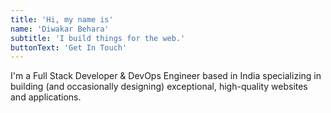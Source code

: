 ```yaml
---
title: 'Hi, my name is'
name: 'Diwakar Behara'
subtitle: 'I build things for the web.'
buttonText: 'Get In Touch'
---
```


I'm a Full Stack Developer & DevOps Engineer based in India specializing in building (and occasionally designing) exceptional, high-quality websites and applications.
